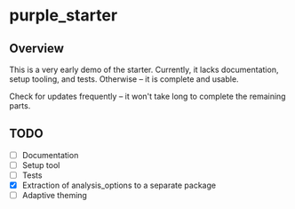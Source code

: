 # purple_starter

## Overview

This is a very early demo of the starter. Currently, it lacks documentation, setup tooling, and tests. Otherwise – it is complete and usable. 

Check for updates frequently – it won't take long to complete the remaining parts.

## TODO

- [ ] Documentation
- [ ] Setup tool
- [ ] Tests
- [x] Extraction of analysis_options to a separate package
- [ ] Adaptive theming
